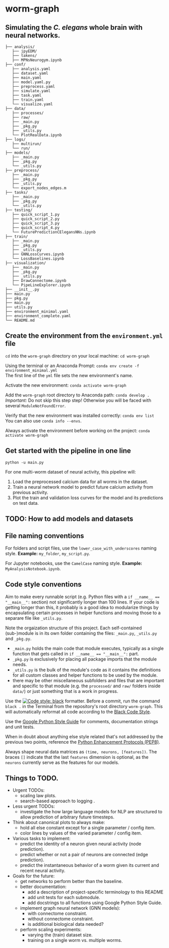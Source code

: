 # worm-graph
## Simulating the _C. elegans_ whole brain with neural networks.

```
├── analysis/
   ├── jpyEDM/
   ├── takens/
   ├── MPNsNeurogym.ipynb
├── conf/
   ├── analysis.yaml
   ├── dataset.yaml
   ├── main.yaml
   ├── model.yaml.py
   ├── preprocess.yaml
   ├── simulate.yaml
   ├── task.yaml
   ├── train.yaml
   └── visualize.yaml
├── data/
   ├── processes/
   ├── raw/
   ├── _main.py
   ├── _pkg.py
   ├── _utils.py
   └── PlotRealData.ipynb
├── logs/
   ├── multirun/
   └── run/
├── models/
   ├── _main.py
   ├── _pkg.py
   └── _utils.py
├── preprocess/
   ├── _main.py
   ├── _pkg.py
   ├── _utils.py
   └── export_nodes_edges.m
├── tasks/
   ├── _main.py
   ├── _pkg.py
   └── _utils.py
├── testing/
   ├── quick_script_1.py
   ├── quick_script_2.py
   ├── quick_script_3.py
   ├── quick_script_4.py
   └── FuturePredictionCElegansNNs.ipynb
├── train/
   ├── _main.py
   ├── _pkg.py
   ├── _utils.py
   ├── GNNLossCurves.ipynb
   └── LossBaselines.ipynb
├── visualization/
   ├── _main.py
   ├── _pkg.py
   ├── _utils.py
   ├── DrawConnectome.ipynb
   └── PipeLineExplorer.ipynb
├── __init__.py
├── main.py
├── pkg.py
├── main.py
├── utils.py
├── environment_minimal.yaml
├── environment_complete.yaml
└── README.md
 ```
 
## Create the environment from the `environment.yml` file

`cd` into the `worm-graph` directory on your local machine: `cd worm-graph`

Using the terminal or an Anaconda Prompt: `conda env create -f environment_minimal.yml`
   <br>The first line of the `yml` file sets the new environment's name.

Activate the new environment: `conda activate worm-graph`

Add the `worm-graph` root directory to Anaconda path: `conda develop .`
   <br>*Important:* Do not skip this step step! Otherwise you will be faced with several `ModuleNotFoundError`.

Verify that the new environment was installed correctly: `conda env list`
   <br>You can also use `conda info --envs`.
 
Always activate the environment before working on the project: `conda activate worm-graph`

## Get started with the pipeline in one line

`python -u main.py`

For one multi-worm dataset of neural activity, this pipeline will:
1. Load the preprocessed calcium data for all worms in the dataset.
2. Train a neural network model to predict future calcium activity from previous activity.
3. Plot the train and validation loss curves for the model and its predictions on test data.

## TODO: How to add models and datasets


## File naming conventions

For folders and script files, use the `lower_case_with_underscores` naming style.
**Example:** `my_folder`, `my_script.py`.

For Jupyter notebooks, use the `CamelCase` naming style.
**Example:** `MyAnalysisNotebook.ipynb`.

## Code style conventions

Aim to make every runnable script (e.g. Python files with a `if __name__ == "__main__":` section) not significantly longer than 100 lines. If your code is getting longer than this, it probably is a good idea to modularize things by encapsulating certain processes in helper functions and moving those to a separare file like `_utils.py`. 

Note the orgaization structure of this project. Each self-contained (sub-)module is in its own folder containing the files: `_main.py`, `_utils.py` and `_pkg.py`. 
   - `_main.py` holds the main code that module executes, typically as a single function that gets called in `if __name__ == "__main__":` part. 
   - `_pkg.py` is exclusively for placing all package imports that the module needs. 
   - `_utils.py` is the bulk of the module's code as it contains the definitions for all custom classes and helper functions to be used by the module.
   - there may be other miscellaneous subfolders and files that are important and specific to that module (e.g. the `processed/` and `raw/` folders inside `data/`) or just something that is a work in progress.

Use the [![Code style: black](https://img.shields.io/badge/code%20style-black-000000.svg)](https://github.com/psf/black) formatter. Before a commit, run the command `black .` in the Terminal from the repository's root directory `worm-graph`. This will automatically reformat all code according to the [Black Code Style](https://github.com/psf/black). 

Use the [Google Python Style Guide](https://google.github.io/styleguide/pyguide.html) for comments, documentation strings and unit tests.

When in doubt about anything else style related that's not addressed by the previous two points, reference the [Python Enhancement Protocols (PEP8)](https://peps.python.org/pep-0008/).

Always shape neural data matrices as `(time, neurons, [features])`. The braces `[]` indicate that the last `features` dimension is optional, as the `neurons` currently serve as the features for our models. 

## Things to TODO.

- Urgent TODOs: 
   - scaling law plots.
   - search-based approach to logging .
- Less urgent TODOs: 
   - investigate the how large language models for NLP are structured to allow prediction of arbitrary future timesteps.
- Think about canonical plots to always make:
   - hold all else constant except for a single parameter / config item.
   - color lines by values of the varied parameter / config item.
- Various tasks to implement:
   - predict the identity of a neuron given neural activity (node prediction).
   - predict whether or not a pair of neurons are connected (edge prediction). 
   - predict the instantaneous behavior of a worm given its current and recent neural activity.
- Goals for the future:
   - get networks to perform better than the baseline.
   - better documentation:
      - add a description of project-specific terminology to this README
      - add unit tests for each submodule.
      - add docstrings to all functions using Google Python Style Guide.
   - implement graph neural network (GNN models):
      - with connectome constraint.
      - without connectome constraint.
      - is additional biological data needed?
   - perform scaling experiments:
      - varying the (train) dataset size.
      - training on a single worm vs. multiple worms.
